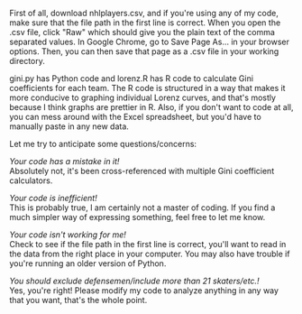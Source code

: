 <p>First of all, download nhlplayers.csv, and if you're using any of my code, make sure that the file path in the first line is correct. When you open the .csv file, click "Raw" which should give you the plain text of the comma separated values. In Google Chrome, go to Save Page As... in your browser options. Then, you can then save that page as a .csv file in your working directory.<p>
<p>gini.py has Python code and lorenz.R has R code to calculate Gini coefficients for each team. The R code is structured in a way that makes it more conducive to graphing individual Lorenz curves, and that's mostly because I think graphs are prettier in R. Also, if you don't want to code at all, you can mess around with the Excel spreadsheet, but you'd have to manually paste in any new data.<p>
<p>Let me try to anticipate some questions/concerns:<p>
<p><i>Your code has a mistake in it!</i><br>
Absolutely not, it's been cross-referenced with multiple Gini coefficient calculators.</p>
<p><i>Your code is inefficient!</i><br>
This is probably true, I am certainly not a master of coding. If you find a much simpler way of expressing something, feel free to let me know.</p>
<p><i>Your code isn't working for me!</i><br>
Check to see if the file path in the first line is correct, you'll want to read in the data from the right place in your computer. You may also have trouble if you're running an older version of Python.</p>
<p><i>You should exclude defensemen/include more than 21 skaters/etc.!</i><br>
Yes, you're right! Please modify my code to analyze anything in any way that you want, that's the whole point.</p>
